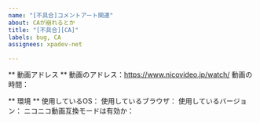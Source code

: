 ```yaml
---
name: "[不具合]コメントアート関連"
about: CAが崩れるとか
title: "[不具合][CA]"
labels: bug, CA
assignees: xpadev-net

---
```


** 動画アドレス **
動画のアドレス：https://www.nicovideo.jp/watch/
動画の時間：

** 環境 **
使用しているOS：
使用しているブラウザ：
使用しているバージョン：
ニコニコ動画互換モードは有効か：
